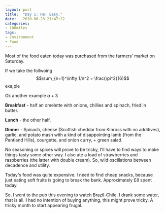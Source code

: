```yaml
---
layout: post
title:  "Day 1: Ha! Easy."
date:   2010-06-28 21:47:22
categories:
- 100miles
tags: 
- Environment
- Food
---
```



Most of the food eaten today was purchased from the farmers' market on Saturday.

<!--more-->

If we take the follwoing <span>$$\sum_{n=1}^\infty 1/n^2 = \frac{\pi^2}{6}$$</span> exa,ple


Ok another example <span>$\alpha + 3$</span>

**Breakfast** - half an omelette with onions, chillies and spinach, fried in butter.

**Lunch** - the other half.

**Dinner** - Spinach, cheese (Scottish cheddar from Kinross with no additives), garlic, and potato mash with a kind of disappointing lamb (from the Pentland Hills), courgette, and onion curry, + green salad.

No seasoning or spices will prove to be tricky, I'll have to find ways to make things tasty some other way. I also ate a load of strawberries and raspberries (the latter with double cream). So, wild oscillations between decadence and utility.

Today's food was quite expensive. I need to find cheap snacks, because just eating soft fruits is going to break the bank. Approximately £8 spent today.

So, I went to the pub this evening to watch Brazil-Chile. I drank some water, that is all. I had no intention of buying anything, this might prove tricky. A tricky month to start appearing frugal.